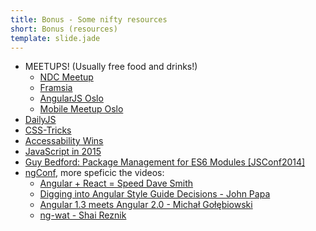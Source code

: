 ```yaml
---
title: Bonus - Some nifty resources
short: Bonus (resources)
template: slide.jade
---
```


* MEETUPS! (Usually free food and drinks!)
    * [NDC Meetup](http://www.meetup.com/NDC-Meetup/)
    * [Framsia](http://www.meetup.com/framsia/)
    * [AngularJS Oslo](http://www.meetup.com/AngularJS-Oslo/)
    * [Mobile Meetup Oslo](http://www.meetup.com/Mobile-Meetup-Oslo/)
* [DailyJS](http://dailyjs.com/)
* [CSS-Tricks](https://css-tricks.com/)
* [Accessability Wins](http://a11ywins.tumblr.com/)
* [JavaScript in 2015](http://glenmaddern.com/articles/javascript-in-2015)
* [Guy Bedford: Package Management for ES6 Modules [JSConf2014]](https://www.youtube.com/watch?v=szJjsduHBQQ)
* [ngConf](http://www.ng-conf.org/), more speficic the videos:
    * [Angular + React = Speed Dave Smith](https://www.youtube.com/watch?v=XQM0K6YG18s)
    * [Digging into Angular Style Guide Decisions - John Papa](https://www.youtube.com/watch?v=hG-ARy0oqjI)
    * [Angular 1.3 meets Angular 2.0 - Michał Gołębiowski](https://www.youtube.com/watch?v=pai1ZdFI2dg)
    * [ng-wat - Shai Reznik](https://www.youtube.com/watch?v=M_Wp-2XA9ZU)
